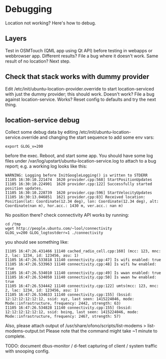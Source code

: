 # Debugging

Location not working? Here's how to debug.

## Layers

Test in OSMTouch (QML app using Qt API) before testing in webapps or
webbrowser app. Different results? File a bug where it doesn't
work. Same result of no location? Next step.

## Check that stack works with dummy provider

Edit /etc/init/ubuntu-location-provider.override to start
location-serviced with just the dummy provider; this should
work. Doesn't work? File a bug against location-service. Works? Reset
config to defaults and try the next thing.

## location-service debug

Collect some debug data by editing /etc/init/ubuntu-location-service.override
and changing the start sequence to add some env vars:

    export GLOG_v=200

before the exec. Reboot, and start some app. You should have some log
files under /var/log/upstart/ubuntu-location-service.log to attach to a bug
report; e.g. a working log looks like this:

    WARNING: Logging before InitGoogleLogging() is written to STDERR
    I1105 16:30:10.221474  1620 provider.cpp:568] StartPositionUpdates
    I1105 16:30:10.224901  1620 provider.cpp:122] Successfully started position updates.
    I1105 16:30:10.228739  1620 provider.cpp:596] StartVelocityUpdates
    I1105 16:30:13.046851  1621 provider.cpp:83] Received location: Position(lat: Coordinate(12.34 deg), lon: Coordinate(12.34 deg), alt: Coordinate(nan m), hor.acc.: 1430 m, ver.acc.: nan m)

No position there? check connectivity API works by running:

    cd /tmp
    wget http://people.ubuntu.com/~lool/connectivity
    GLOG_v=200 GLOG_logtostderr=1 ./connectivity

you should see something like:

    I1105 16:47:26.431466 11140 cached_radio_cell.cpp:160] (mcc: 123, mnc: 2, lac: 1234, id: 123456, asu: 1)
    I1105 16:47:26.533818 11140 connectivity.cpp:47] Is wifi enabled: true
    I1105 16:47:26.533963 11140 connectivity.cpp:48] Is wifi hw enabled: true
    I1105 16:47:26.534010 11140 connectivity.cpp:49] Is wwan enabled: true
    I1105 16:47:26.534050 11140 connectivity.cpp:50] Is wwan hw enabled: true
    I1105 16:47:26.534442 11140 connectivity.cpp:122] umts(mcc: 123, mnc: 2, lac: 1234, id: 123456, asu: 1)
    I1105 16:47:26.534633 11140 connectivity.cpp:155] (bssid: 12:12:12:12:12:12, ssid: xyz, last seen: 1415224046, mode: Mode::infrastructure, frequency: 2442, strength: 63)
    I1105 16:47:26.534828 11140 connectivity.cpp:155] (bssid: 12:12:12:12:12:12, ssid: boing, last seen: 1415224046, mode: Mode::infrastructure, frequency: 2467, strength: 57)

Also, please attach output of /usr/share/ofono/scripts/list-modems > list-modems-output.txt
Please note that the command might take ~1 minute to complete.

TODO: document dbus-monitor / d-feet capturing of client / system traffic with snooping config.


